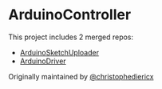 # ArduinoController


This project includes 2 merged repos:
- [ArduinoSketchUploader](https://github.com/christophediericx/arduinosketchuploader)
- [ArduinoDriver](https://github.com/christophediericx/arduinodriver)

Originally maintained by [@christophediericx](https://github.com/christophediericx)
